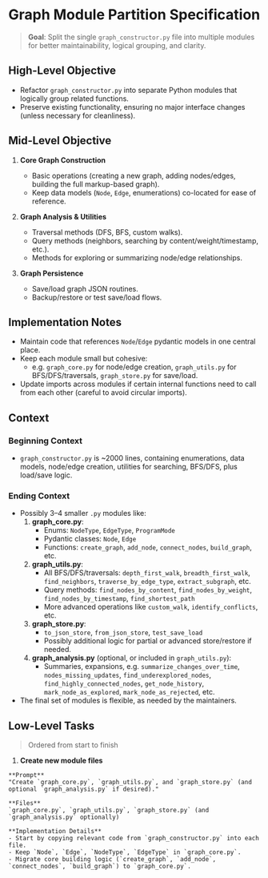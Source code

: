 # Graph Module Partition Specification

> **Goal**: Split the single `graph_constructor.py` file into multiple modules for better maintainability, logical grouping, and clarity.

## High-Level Objective

- Refactor `graph_constructor.py` into separate Python modules that logically group related functions.
- Preserve existing functionality, ensuring no major interface changes (unless necessary for cleanliness).

## Mid-Level Objective

1. **Core Graph Construction**  
   - Basic operations (creating a new graph, adding nodes/edges, building the full markup-based graph).
   - Keep data models (`Node`, `Edge`, enumerations) co-located for ease of reference.

2. **Graph Analysis & Utilities**  
   - Traversal methods (DFS, BFS, custom walks).
   - Query methods (neighbors, searching by content/weight/timestamp, etc.).
   - Methods for exploring or summarizing node/edge relationships.

3. **Graph Persistence**  
   - Save/load graph JSON routines.
   - Backup/restore or test save/load flows.

## Implementation Notes

- Maintain code that references `Node`/`Edge` pydantic models in one central place.  
- Keep each module small but cohesive:
  - e.g. `graph_core.py` for node/edge creation, `graph_utils.py` for BFS/DFS/traversals, `graph_store.py` for save/load.
- Update imports across modules if certain internal functions need to call from each other (careful to avoid circular imports).

## Context

### Beginning Context

- `graph_constructor.py` is ~2000 lines, containing enumerations, data models, node/edge creation, utilities for searching, BFS/DFS, plus load/save logic.

### Ending Context

- Possibly 3–4 smaller `.py` modules like:
  1. **graph_core.py**:  
     - Enums: `NodeType`, `EdgeType`, `ProgramMode`  
     - Pydantic classes: `Node`, `Edge`  
     - Functions: `create_graph`, `add_node`, `connect_nodes`, `build_graph`, etc.
  2. **graph_utils.py**:  
     - All BFS/DFS/traversals: `depth_first_walk`, `breadth_first_walk`, `find_neighbors`, `traverse_by_edge_type`, `extract_subgraph`, etc.  
     - Query methods: `find_nodes_by_content`, `find_nodes_by_weight`, `find_nodes_by_timestamp`, `find_shortest_path`  
     - More advanced operations like `custom_walk`, `identify_conflicts`, etc.
  3. **graph_store.py**:  
     - `to_json_store`, `from_json_store`, `test_save_load`  
     - Possibly additional logic for partial or advanced store/restore if needed.
  4. **graph_analysis.py** (optional, or included in `graph_utils.py`):
     - Summaries, expansions, e.g. `summarize_changes_over_time`, `nodes_missing_updates`, `find_underexplored_nodes`, `find_highly_connected_nodes`, `get_node_history`, `mark_node_as_explored`, `mark_node_as_rejected`, etc.
- The final set of modules is flexible, as needed by the maintainers.

## Low-Level Tasks
> Ordered from start to finish

1. **Create new module files**  
```aider
**Prompt**  
"Create `graph_core.py`, `graph_utils.py`, and `graph_store.py` (and optional `graph_analysis.py` if desired)."

**Files**  
`graph_core.py`, `graph_utils.py`, `graph_store.py` (and `graph_analysis.py` optionally)

**Implementation Details**  
- Start by copying relevant code from `graph_constructor.py` into each file.  
- Keep `Node`, `Edge`, `NodeType`, `EdgeType` in `graph_core.py`.  
- Migrate core building logic (`create_graph`, `add_node`, `connect_nodes`, `build_graph`) to `graph_core.py`.
